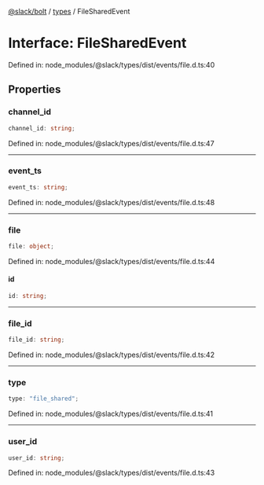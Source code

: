 [@slack/bolt](../../../../index.md) / [types](../index.md) / FileSharedEvent

# Interface: FileSharedEvent

Defined in: node\_modules/@slack/types/dist/events/file.d.ts:40

## Properties

### channel\_id

```ts
channel_id: string;
```

Defined in: node\_modules/@slack/types/dist/events/file.d.ts:47

***

### event\_ts

```ts
event_ts: string;
```

Defined in: node\_modules/@slack/types/dist/events/file.d.ts:48

***

### file

```ts
file: object;
```

Defined in: node\_modules/@slack/types/dist/events/file.d.ts:44

#### id

```ts
id: string;
```

***

### file\_id

```ts
file_id: string;
```

Defined in: node\_modules/@slack/types/dist/events/file.d.ts:42

***

### type

```ts
type: "file_shared";
```

Defined in: node\_modules/@slack/types/dist/events/file.d.ts:41

***

### user\_id

```ts
user_id: string;
```

Defined in: node\_modules/@slack/types/dist/events/file.d.ts:43
